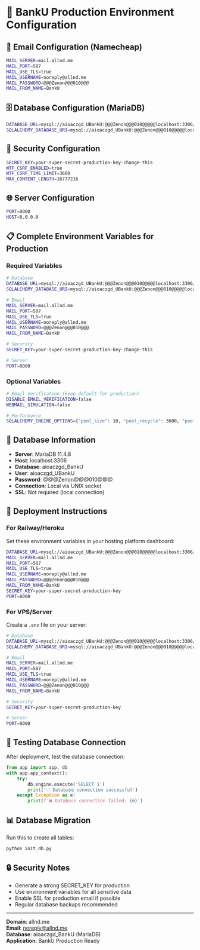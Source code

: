 # 🚀 BankU Production Environment Configuration

## 📧 Email Configuration (Namecheap)
```bash
MAIL_SERVER=mail.allnd.me
MAIL_PORT=587
MAIL_USE_TLS=true
MAIL_USERNAME=noreply@allnd.me
MAIL_PASSWORD=@@@Zenon@@@010@@@
MAIL_FROM_NAME=BankU
```

## 🗄️ Database Configuration (MariaDB)
```bash
DATABASE_URL=mysql://aioaczgd_UBankU:@@@Zenon@@@010@@@@@localhost:3306/aioaczgd_BankU?charset=utf8mb4
SQLALCHEMY_DATABASE_URI=mysql://aioaczgd_UBankU:@@@Zenon@@@010@@@@@localhost:3306/aioaczgd_BankU?charset=utf8mb4
```

## 🔐 Security Configuration
```bash
SECRET_KEY=your-super-secret-production-key-change-this
WTF_CSRF_ENABLED=true
WTF_CSRF_TIME_LIMIT=3600
MAX_CONTENT_LENGTH=16777216
```

## 🌐 Server Configuration
```bash
PORT=8000
HOST=0.0.0.0
```

## 📋 Complete Environment Variables for Production

### Required Variables
```bash
# Database
DATABASE_URL=mysql://aioaczgd_UBankU:@@@Zenon@@@010@@@@@localhost:3306/aioaczgd_BankU?charset=utf8mb4
SQLALCHEMY_DATABASE_URI=mysql://aioaczgd_UBankU:@@@Zenon@@@010@@@@@localhost:3306/aioaczgd_BankU?charset=utf8mb4

# Email
MAIL_SERVER=mail.allnd.me
MAIL_PORT=587
MAIL_USE_TLS=true
MAIL_USERNAME=noreply@allnd.me
MAIL_PASSWORD=@@@Zenon@@@010@@@
MAIL_FROM_NAME=BankU

# Security
SECRET_KEY=your-super-secret-production-key-change-this

# Server
PORT=8000
```

### Optional Variables
```bash
# Email Verification (keep default for production)
DISABLE_EMAIL_VERIFICATION=false
WEBMAIL_SIMULATION=false

# Performance
SQLALCHEMY_ENGINE_OPTIONS={"pool_size": 10, "pool_recycle": 3600, "pool_pre_ping": true, "max_overflow": 20}
```

## 🔧 Database Information
- **Server**: MariaDB 11.4.8
- **Host**: localhost:3306
- **Database**: aioaczgd_BankU
- **User**: aioaczgd_UBankU
- **Password**: @@@Zenon@@@010@@@
- **Connection**: Local via UNIX socket
- **SSL**: Not required (local connection)

## 🚀 Deployment Instructions

### For Railway/Heroku
Set these environment variables in your hosting platform dashboard:
```bash
DATABASE_URL=mysql://aioaczgd_UBankU:@@@Zenon@@@010@@@@@localhost:3306/aioaczgd_BankU?charset=utf8mb4
MAIL_SERVER=mail.allnd.me
MAIL_PORT=587
MAIL_USE_TLS=true
MAIL_USERNAME=noreply@allnd.me
MAIL_PASSWORD=@@@Zenon@@@010@@@
MAIL_FROM_NAME=BankU
SECRET_KEY=your-super-secret-production-key
PORT=8000
```

### For VPS/Server
Create a `.env` file on your server:
```bash
# Database
DATABASE_URL=mysql://aioaczgd_UBankU:@@@Zenon@@@010@@@@@localhost:3306/aioaczgd_BankU?charset=utf8mb4
SQLALCHEMY_DATABASE_URI=mysql://aioaczgd_UBankU:@@@Zenon@@@010@@@@@localhost:3306/aioaczgd_BankU?charset=utf8mb4

# Email
MAIL_SERVER=mail.allnd.me
MAIL_PORT=587
MAIL_USE_TLS=true
MAIL_USERNAME=noreply@allnd.me
MAIL_PASSWORD=@@@Zenon@@@010@@@
MAIL_FROM_NAME=BankU

# Security
SECRET_KEY=your-super-secret-production-key

# Server
PORT=8000
```

## 🧪 Testing Database Connection

After deployment, test the database connection:
```python
from app import app, db
with app.app_context():
    try:
        db.engine.execute('SELECT 1')
        print('✅ Database connection successful')
    except Exception as e:
        print(f'❌ Database connection failed: {e}')
```

## 📊 Database Migration

Run this to create all tables:
```bash
python init_db.py
```

## 🔒 Security Notes
- Generate a strong SECRET_KEY for production
- Use environment variables for all sensitive data
- Enable SSL for production email if possible
- Regular database backups recommended

---

**Domain**: allnd.me  
**Email**: noreply@allnd.me  
**Database**: aioaczgd_BankU (MariaDB)  
**Application**: BankU Production Ready
